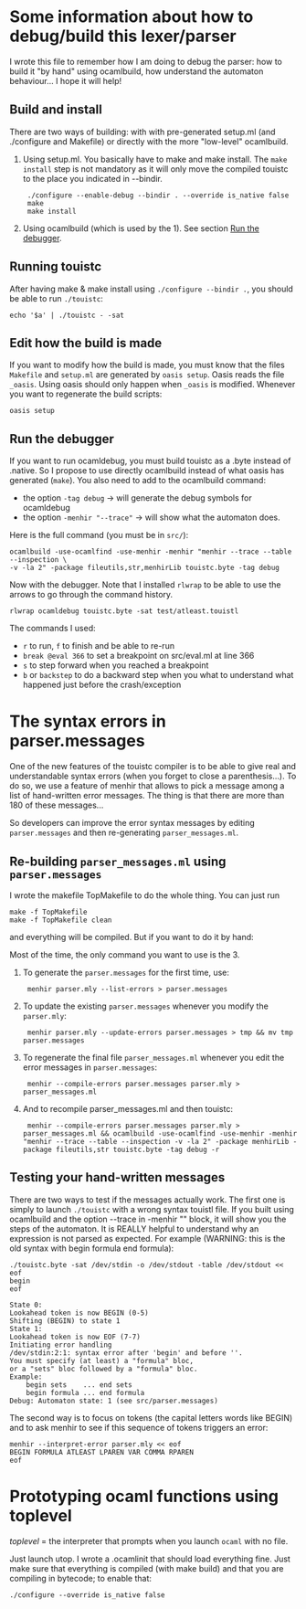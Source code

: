 Some information about how to debug/build this lexer/parser
===========================================================
I wrote this file to remember how I am doing to debug the parser: how to build
it "by hand" using ocamlbuild, how understand the automaton behaviour... I hope
it will help!

## Build and install ##
There are two ways of building: with with pre-generated setup.ml (and
./configure and Makefile) or directly with the more "low-level" ocamlbuild.

1. Using setup.ml. You basically have to make and make install. The
`make install` step is not mandatory as it will only move the compiled touistc
to the place you indicated in --bindir.

        ./configure --enable-debug --bindir . --override is_native false
        make
        make install

2. Using ocamlbuild (which is used by the 1). See section [Run the debugger](#run-the-debugger).


## Running touistc ##
After having make & make install using `./configure --bindir .`, you should be
able to run `./touistc`:

    echo '$a' | ./touistc - -sat


## Edit how the build is made ##
If you want to modify how the build is made, you must know that the files
`Makefile` and `setup.ml` are generated by `oasis setup`. Oasis reads the
file `_oasis`. Using oasis should only happen when `_oasis` is modified.
Whenever you want to regenerate the build scripts:

    oasis setup


## Run the debugger ##

If you want to run ocamldebug, you must build touistc as a .byte instead of
.native. So I propose to use directly ocamlbuild instead of what oasis
has generated (`make`). You also need to add to the ocamlbuild command:
- the option `-tag debug` -> will generate the debug symbols for ocamldebug
- the option `-menhir "--trace"` -> will show what the automaton does.

Here is the full command (you must be in `src/`):

    ocamlbuild -use-ocamlfind -use-menhir -menhir "menhir --trace --table --inspection \
    -v -la 2" -package fileutils,str,menhirLib touistc.byte -tag debug

Now with the debugger. Note that I installed `rlwrap` to be able to use the
arrows to go through the command history.

    rlwrap ocamldebug touistc.byte -sat test/atleast.touistl

The commands I used:
- `r` to run, `f` to finish and be able to re-run
- `break @eval 366` to set a breakpoint on src/eval.ml at line 366
- `s` to step forward when you reached a breakpoint
- `b` or `backstep` to do a backward step when you what to understand what
  happened just before the crash/exception



The syntax errors in parser.messages
====================================
One of the new features of the touistc compiler is to be able to give real
and understandable syntax errors (when you forget to close a parenthesis...).
To do so, we use a feature of menhir that allows to pick a message among a
list of hand-written error messages. The thing is that there are more than
180 of these messages...

So developers can improve the error syntax messages by editing
`parser.messages` and then re-generating `parser_messages.ml`.


## Re-building `parser_messages.ml` using `parser.messages` ##

I wrote the makefile TopMakefile to do the whole thing. You can just run

    make -f TopMakefile
    make -f TopMakefile clean

and everything will be compiled. But if you want to do it by hand:

Most of the time, the only command you want to use is the 3.

1. To generate the `parser.messages` for the first time, use:

        menhir parser.mly --list-errors > parser.messages

2. To update the existing `parser.messages` whenever you modify the `parser.mly`:

        menhir parser.mly --update-errors parser.messages > tmp && mv tmp parser.messages

3. To regenerate the final file `parser_messages.ml` whenever you edit the error
messages in `parser.messages`:

        menhir --compile-errors parser.messages parser.mly > parser_messages.ml

4. And to recompile parser_messages.ml and then touistc:

        menhir --compile-errors parser.messages parser.mly > parser_messages.ml && ocamlbuild -use-ocamlfind -use-menhir -menhir "menhir --trace --table --inspection -v -la 2" -package menhirLib -package fileutils,str touistc.byte -tag debug -r


## Testing your hand-written messages ##
There are two ways to test if the messages actually work. The first one
is simply to launch `./touistc` with a wrong syntax touistl file. If you built
using ocamlbuild and the option --trace in -menhir "" block, it will show you
the steps of the automaton. It is REALLY helpful to understand why an expression
is not parsed as expected. For example (WARNING: this is the old syntax with
begin formula end formula):

```
./touistc.byte -sat /dev/stdin -o /dev/stdout -table /dev/stdout << eof
begin
eof

State 0:
Lookahead token is now BEGIN (0-5)
Shifting (BEGIN) to state 1
State 1:
Lookahead token is now EOF (7-7)
Initiating error handling
/dev/stdin:2:1: syntax error after 'begin' and before ''.
You must specify (at least) a "formula" bloc,
or a "sets" bloc followed by a "formula" bloc.
Example:
    begin sets    ... end sets
    begin formula ... end formula
Debug: Automaton state: 1 (see src/parser.messages)
```

The second way is to focus on tokens (the capital letters words like BEGIN)
and to ask menhir to see if this sequence of tokens triggers an error:

```
menhir --interpret-error parser.mly << eof
BEGIN FORMULA ATLEAST LPAREN VAR COMMA RPAREN
eof
```


Prototyping ocaml functions using toplevel
==========================================
*toplevel* = the interpreter that prompts when you launch `ocaml` with no file.

Just launch utop. I wrote a .ocamlinit that should load everything fine.
Just make sure that everything is compiled (with make build) and that
you are compiling in bytecode; to enable that:

    ./configure --override is_native false
